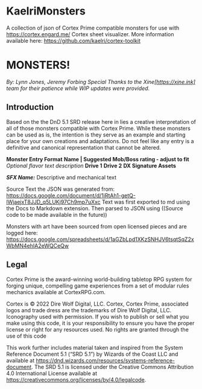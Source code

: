 # KaelriMonsters
A collection of json of Cortex Prime compatible monsters for use with https://cortex.engard.me/ Cortex sheet visualizer. More information available here: https://github.com/kaelri/cortex-toolkit

# MONSTERS!
*By: Lynn Jones, Jeremy Forbing*
*Special Thanks to the Xine[https://xine.ink] team for their patience while WIP updates were provided.*

## Introduction
Based on the the DnD 5.1 SRD release here in lies a creative interpretation of all of those monsters compatible with Cortex Prime. While these monsters can be used as is, the intention is they serve as an example and starting place for your own creations and adaptations. Do not feel like any entry is a definitive and canonical representation that cannot be altered. 

**Monster Entry Format**
**Name | Suggested Mob/Boss rating - adjust to fit**
*Optional flavor text description*
	**Drive 1**
	**Drive 2**
**DX Signature Assets**

***SFX Name:*** Descriptive and mechanical text

Source Text the JSON was generated from: https://docs.google.com/document/d/1iRtAh1-getQ-lWjaejxT8JJD_q5LUKj97Ch9mp7uXxc
Text was first exported to md using the Docs to Markdown extension. Then parsed to JSON using ((Source code to be made available in the future))

Monsters with art have been sourced from open licensed pieces and are logged here: https://docs.google.com/spreadsheets/d/1aGZbLpd1XKzSNHJV6tsqtSqZ2xWbMN4ehIA2eWQCeQw

## Legal
Cortex Prime is the award-winning world-building tabletop RPG system for forging unique, compelling game experiences from a set of modular rules mechanics available at CortexRPG.com.

Cortex is © 2022 Dire Wolf Digital, LLC. Cortex, Cortex Prime, associated logos and trade dress are the trademarks of Dire Wolf Digital, LLC. Iconography used with permission. If you wish to publish or sell what you make using this code, it is your responsibility to ensure you have the proper license or right for any resources used. No rights are granted through the use of this code

This work further includes material taken and inspired from the System Reference Document 5.1 (“SRD 5.1”) by Wizards of the Coast LLC and available at https://dnd.wizards.com/resources/systems-reference-document. The SRD 5.1 is licensed under the Creative Commons Attribution 4.0 International License available at https://creativecommons.org/licenses/by/4.0/legalcode.
